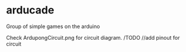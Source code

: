 # arducade
Group of simple games on the arduino

Check ArdupongCircuit.png for circuit diagram.
/TODO
//add pinout for circuit
